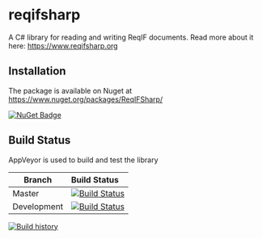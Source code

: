 # reqifsharp

A C# library for reading and writing ReqIF documents. Read more about it here: https://www.reqifsharp.org

## Installation

The package is available on Nuget at https://www.nuget.org/packages/ReqIFSharp/

[![NuGet Badge](https://buildstats.info/nuget/ReqIFSharp)](https://buildstats.info/nuget/ReqIFSharp)

## Build Status

AppVeyor is used to build and test the library

Branch | Build Status
------- | :------------
Master |  [![Build Status](https://ci.appveyor.com/api/projects/status/eisp790sqa4lsgmb/branch/master?svg=true)](https://ci.appveyor.com/api/projects/status/eisp790sqa4lsgmb)
Development |  [![Build Status](https://ci.appveyor.com/api/projects/status/eisp790sqa4lsgmb/branch/development?svg=true)](https://ci.appveyor.com/api/projects/status/eisp790sqa4lsgmb)

[![Build history](https://buildstats.info/appveyor/chart/samatrhea/reqifsharp)](https://ci.appveyor.com/project/samatrhea/reqifsharp/history)